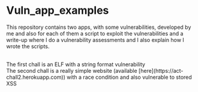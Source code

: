 # Vuln_app_examples

This repository contains two apps, with some vulnerabilities, developed by me and also for each of them a script to exploit the vulnerabilities and a write-up where I do a vulnerability assessments and I also explain how I wrote the scripts.

<br/>
The first chall is an ELF with a string format vulnerability
<br/>
The second chall is a really simple website (available [here](https://act-chall2.herokuapp.com)) with a race condition and also vulnerable to stored XSS
